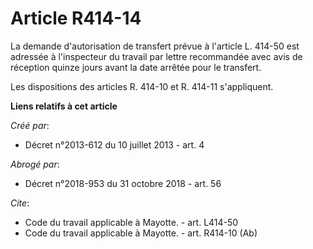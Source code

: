 # Article R414-14

La demande d'autorisation de transfert prévue à l'article L. 414-50 est adressée à l'inspecteur du travail par lettre
recommandée avec avis de réception quinze jours avant la date arrêtée pour le transfert. 

Les dispositions des articles R. 414-10 et R. 414-11 s'appliquent.

**Liens relatifs à cet article**

_Créé par_:

  - Décret n°2013-612 du 10 juillet 2013 - art. 4

_Abrogé par_:

  - Décret n°2018-953 du 31 octobre 2018 - art. 56

_Cite_:

  - Code du travail applicable à Mayotte. - art. L414-50
  - Code du travail applicable à Mayotte. - art. R414-10 (Ab)
